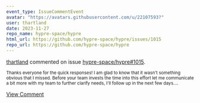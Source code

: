 ```yaml
---
event_type: IssueCommentEvent
avatar: "https://avatars.githubusercontent.com/u/22107593?"
user: thartland
date: 2023-11-27
repo_name: hypre-space/hypre
html_url: https://github.com/hypre-space/hypre/issues/1015
repo_url: https://github.com/hypre-space/hypre
---
```


<a href='https://github.com/thartland' target='_blank'>thartland</a> commented on issue <a href='https://github.com/hypre-space/hypre/issues/1015' target='_blank'>hypre-space/hypre#1015</a>.

<small>Thanks everyone for the quick responses! I am glad to know that it wasn't something obvious that I missed. Before your team invests the time into this effort let me communicate a bit more with my team to further clarify needs, I'll follow up in the next few days....</small>

<a href='https://github.com/hypre-space/hypre/issues/1015' target='_blank'>View Comment</a>